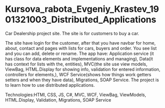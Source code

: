 # Kursova_rabota_Evgeniy_Krastev_1901321003_Distributed_Applications

Car Dealership project site.
The site is for customers to buy a car.

The site have login for the customer, after that you have navbar for home, about, contact and pages with lists for cars, buyers and order. 
You see list and you can add, delete or rename.
The app have:
Application service (it has class for data elements and implementations and managing),
Data(it has context for lists with the, entities),
MVC(the site use view models, ViewBag, HTML.Display for showing info, validation for entered information, controllers for elements,),
WCF Service(shows how things work getters setters and when they have data),
Migrations, SOAP Service. 
The project is to learn how to use distributed  applications.

Technologies:HTMl, CSS, JS, C#, MVC, WCF, ViewBag, ViewModels, HTML.Display, Validation, Migrations, SOAP Service
